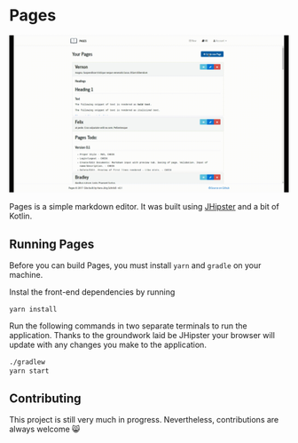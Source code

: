 # Pages 

![Alt Text](./demo.gif)

Pages is a simple markdown editor. It was built using [JHipster](https://jhipster.github.io) and a bit of Kotlin.  

## Running Pages

Before you can build Pages, you must install `yarn` and `gradle` on your machine. 

Instal the front-end dependencies by running 

    yarn install


Run the following commands in two separate terminals to run the application. Thanks to the groundwork laid be JHipster your browser will update with any changes you make to the application. 

    ./gradlew
    yarn start

## Contributing

This project is still very much in progress. Nevertheless, contributions are always welcome :smile_cat:
